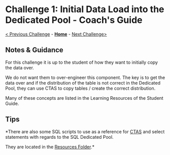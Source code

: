 # Challenge 1: Initial Data Load into the Dedicated Pool - Coach's Guide

[< Previous Challenge](Solution-00.md) - **[Home](README.md)** - [Next Challenge>](./Solution-02.md)

## Notes & Guidance
For this challenge it is up to the student of how they want to initially copy the data over.

We do not want them to over-engineer this component.  The key is to get the data over and if the distribution of the table is not correct in the Dedicated Pool, they can use CTAS to copy tables / create the correct distribution.  

Many of these concepts are listed in the Learning Resources of the Student Guide.

## Tips

*There are also some SQL scripts to use as a reference for [CTAS](https://docs.microsoft.com/en-us/azure/synapse-analytics/sql-data-warehouse/sql-data-warehouse-develop-ctas) and select statements with regards to the SQL Dedicated Pool.  

They are located in the [Resources Folder](../Student/Resources).*